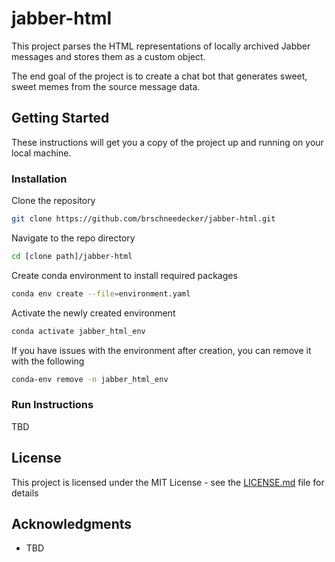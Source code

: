 # jabber-html

This project parses the HTML representations of locally archived Jabber messages and stores them as a custom object.

The end goal of the project is to create a chat bot that generates sweet, sweet memes from the source message data.

## Getting Started

These instructions will get you a copy of the project up and running on your local machine.

### Installation

Clone the repository

```bash
git clone https://github.com/brschneedecker/jabber-html.git
```

Navigate to the repo directory

```bash
cd [clone path]/jabber-html
```

Create conda environment to install required packages

```bash
conda env create --file=environment.yaml
```

Activate the newly created environment

```bash
conda activate jabber_html_env
```

If you have issues with the environment after creation, you can remove it with the following

```bash
conda-env remove -n jabber_html_env
```

### Run Instructions

TBD

## License

This project is licensed under the MIT License - see the [LICENSE.md](LICENSE.md) file for details

## Acknowledgments

* TBD

